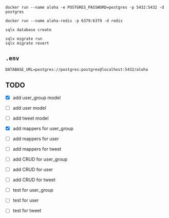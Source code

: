 ```shell
docker run --name aloha -e POSTGRES_PASSWORD=postgres -p 5432:5432 -d postgres

docker run --name aloha-redis -p 6379:6379 -d redis

sqlx database create

sqlx migrate run
sqlx migrate revert
```

## `.env`

```dotenv
DATABASE_URL=postgres://postgres:postgres@localhost:5432/aloha
```

## TODO

- [x] add user_group model
- [ ] add user model
- [ ] add tweet model


- [x] add mappers for user_group
- [ ] add mappers for user
- [ ] add mappers for tweet


- [ ] add CRUD for user_group
- [ ] add CRUD for user
- [ ] add CRUD for tweet


- [ ] test for user_group
- [ ] test for user
- [ ] test for tweet
